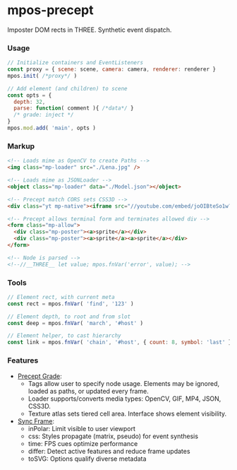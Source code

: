 # mpos-precept
Imposter DOM rects in THREE. Synthetic event dispatch.

### Usage
```js
// Initialize containers and EventListeners
const proxy = { scene: scene, camera: camera, renderer: renderer }
mpos.init( /*proxy*/ )

// Add element (and children) to scene
const opts = {
  depth: 32,
  parse: function( comment ){ /*data*/ }
  /* grade: inject */
}
mpos.mod.add( 'main', opts )
```

### Markup
```html
<!-- Loads mime as OpenCV to create Paths -->
<img class="mp-loader" src="./Lena.jpg" />

<!-- Loads mime as JSONLoader -->
<object class="mp-loader" data="./Model.json"></object>

<!-- Precept match CORS sets CSS3D -->
<div class="yt mp-native"><iframe src="//youtube.com/embed/joOIBteSo1w?vq=tiny" allow="encrypted-media;"></iframe></div>

<!-- Precept allows terminal form and terminates allowed div -->
<form class="mp-allow">
  <div class="mp-poster"><a>sprite</a></div>
  <div class="mp-poster"><a>sprite</a><a>sprite</a></div>
</form>

<!-- Node is parsed -->
<!--//__THREE__ let value; mpos.fnVar('error', value); -->
```

### Tools
```js
// Element rect, with current meta
const rect = mpos.fnVar( 'find', '123' )

// Element depth, to root and from slot
const deep = mpos.fnVar( 'march', '#host' )

// Element helper, to cast hierarchy
const link = mpos.fnVar( 'chain', '#host', { count: 8, symbol: 'last' } )
```

### Features
- [Precept Grade](https://github.com/KurtPachinger/mpos-precept/wiki/Process-Flow#precept-grade):
  - Tags allow user to specify node usage. Elements may be ignored, loaded as paths, or updated every frame.
  - Loader supports/converts media types: OpenCV, GIF, MP4, JSON, CSS3D.
  - Texture atlas sets tiered cell area. Interface shows element visibility.
- [Sync Frame](https://github.com/KurtPachinger/mpos-precept/wiki/Process-Flow#sync-frame):
  - inPolar: Limit visible to user viewport
  - css: Styles propagate (matrix, pseudo) for event synthesis
  - time: FPS cues optimize performance
  - differ: Detect active features and reduce frame updates
  - toSVG: Options qualify diverse metadata

